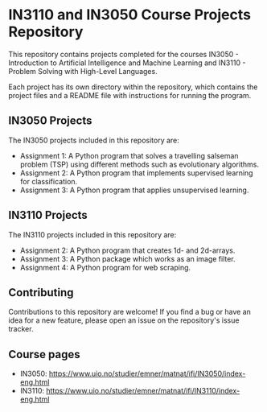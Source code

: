 # IN3110 and IN3050 Course Projects Repository
This repository contains projects completed for the courses  IN3050 - Introduction to Artificial Intelligence and Machine Learning and IN3110 - Problem Solving with High-Level Languages.

Each project has its own directory within the repository, which contains the project files and a README file with instructions for running the program.

## IN3050 Projects
The IN3050 projects included in this repository are:

- Assignment 1: A Python program that solves a travelling salseman problem (TSP) using different methods such as evolutionary algorithms.
- Assignment 2: A Python program that implements supervised learning for classification.
- Assignment 3: A Python program that applies unsupervised learning.

## IN3110 Projects
The IN3110 projects included in this repository are:

- Assignment 2: A Python program that creates 1d- and 2d-arrays.
- Assignment 3: A Python package which works as an image filter.
- Assignment 4: A Python program for web scraping. 

## Contributing
Contributions to this repository are welcome! If you find a bug or have an idea for a new feature, please open an issue on the repository's issue tracker.

## Course pages
- IN3050: https://www.uio.no/studier/emner/matnat/ifi/IN3050/index-eng.html
- IN3110: https://www.uio.no/studier/emner/matnat/ifi/IN3110/index-eng.html

